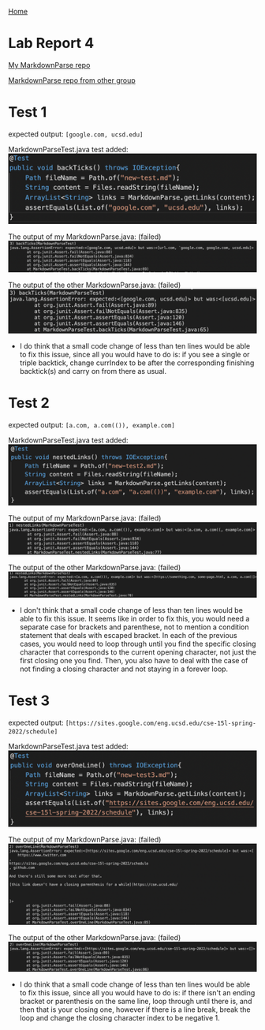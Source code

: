 [Home](../index.md)

# Lab Report 4


[My MarkdownParse repo](https://github.com/ravishende/markdown-parser)

[MarkdownParse repo from other group](https://github.com/UDXS/markdown-parser)


# Test 1

expected output: `[google.com, ucsd.edu]`

MarkdownParseTest.java test added:
![Image](backticks.png)


The output of my MarkdownParse.java: (failed)
![Image](my-backticks.png)


The output of the other MarkdownParse.java: (failed)
![Image](other-backticks.png)


* I do think that a small code change of less than ten lines would be able to fix this issue, since all you would have to do is:
    if you see a single or triple backtick, change currIndex to be after the corresponding finishing backtick(s) and carry on from there as usual.

# Test 2

expected output: `[a.com, a.com(()), example.com]`

MarkdownParseTest.java test added:
![Image](nested.png)


The output of my MarkdownParse.java: (failed)
![Image](my-nested.png)


The output of the other MarkdownParse.java: (failed)
![Image](other-nested.png)

* I don't think that a small code change of less than ten lines would be able to fix this issue.
    It seems like in order to fix this, you would need a separate case for brackets and parenthese, not to mention a condition statement that deals with escaped bracket. In each of the previous cases, you would need to loop through until you find the specific closing character that corresponds to the current opening character, not just the first closing one you find. Then, you also have to deal with the case of not finding a closing character and not staying in a forever loop.

# Test 3

expected output: ```[https://sites.google.com/eng.ucsd.edu/cse-15l-spring-2022/schedule]```

MarkdownParseTest.java test added:
![Image](two-line.png)


The output of my MarkdownParse.java: (failed)
![Image](my-two-line.png)


The output of the other MarkdownParse.java: (failed)
![Image](other-two-line.png)


* I do think that a small code change of less than ten lines would be able to fix this issue, since all you would have to do is:
    if there isn't an ending bracket or parenthesis on the same line, loop through until there is, and then that is your closing one, however if there is a line break, break the loop and change the closing character index to be negative 1.
